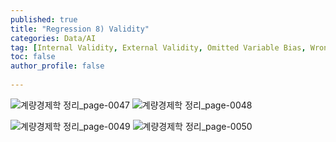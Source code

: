 ```yaml
---
published: true
title: "Regression 8) Validity" 
categories: Data/AI
tag: [Internal Validity, External Validity, Omitted Variable Bias, Wrong Functional Form, Errors in Variable bias, Sample Selection Bias, Simultaneous Causality Bias] 
toc: false
author_profile: false 
  
---
```


![계량경제학 정리_page-0047](https://github.com/Vida0822/Algorithm_Study/assets/132312673/1c5b07f6-59cd-4e47-95ad-88d5da1dca99)
![계량경제학 정리_page-0048](https://github.com/Vida0822/Algorithm_Study/assets/132312673/ac451306-f088-40a0-95db-7df3d9d9bdf9)

![계량경제학 정리_page-0049](https://github.com/Vida0822/Algorithm_Study/assets/132312673/b07c9bd7-f5e7-4f72-8a78-6c3fb5d28ec6)
![계량경제학 정리_page-0050](https://github.com/Vida0822/Algorithm_Study/assets/132312673/4c0d113b-f03e-4c88-a455-3f062aef3fb5)
